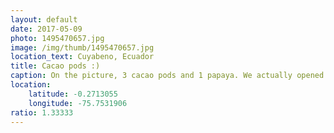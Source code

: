 ```yaml
---
layout: default
date: 2017-05-09
photo: 1495470657.jpg
image: /img/thumb/1495470657.jpg
location_text: Cuyabeno, Ecuador
title: Cacao pods :)
caption: On the picture, 3 cacao pods and 1 papaya. We actually opened the pods, chew the cacao seeds to let them dry and later on fry them to eat the pure cacao. Yammy!
location:
    latitude: -0.2713055
    longitude: -75.7531906
ratio: 1.33333
---
```

